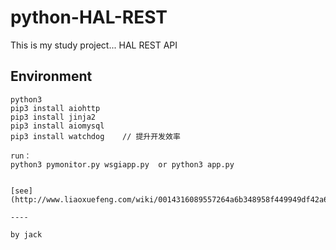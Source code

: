 # python-HAL-REST
This is my study project...
HAL REST API

## Environment

    python3
    pip3 install aiohttp
    pip3 install jinja2
    pip3 install aiomysql
    pip3 install watchdog    // 提升开发效率
   
    run：
    python3 pymonitor.py wsgiapp.py  or python3 app.py
    
    
    [see](http://www.liaoxuefeng.com/wiki/0014316089557264a6b348958f449949df42a6d3a2e542c000/001432170937506ecfb2f6adf8e4757939732f3e32b781c000)
    
    ----
    
    by jack
    
